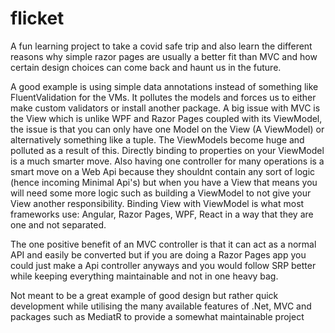 # flicket
A fun learning project to take a covid safe trip and also learn the different reasons why simple razor pages are usually a better fit than MVC and how certain design choices can come back and haunt us in the future.

A good example is using simple data annotations instead of something like FluentValidation for the VMs. It pollutes the models and forces us to either make custom validators or install another package. A big issue with MVC is the View which is unlike WPF and Razor Pages coupled with its ViewModel, the issue is that you can only have one Model on the View (A ViewModel) or alternatively something like a tuple. The ViewModels become huge and polluted as a result of this. Directly binding to properties on your ViewModel is a much smarter move. Also having one controller for many operations is a smart move on a Web Api because they shouldnt contain any sort of logic (hence incoming Minimal Api's) but when you have a View that means you will need some more logic such as building a ViewModel to not give your View another responsibility. Binding View with ViewModel is what most frameworks use: Angular, Razor Pages, WPF, React in a way that they are one and not separated. 

The one positive benefit of an MVC controller is that it can act as a normal API and easily be converted but if you are doing a Razor Pages app you could just make a Api controller anyways and you would follow SRP better while keeping everything maintainable and not in one heavy bag.

Not meant to be a great example of good design but rather quick development while utilising the many available features of .Net, MVC and packages such as MediatR to provide a somewhat maintainable project

